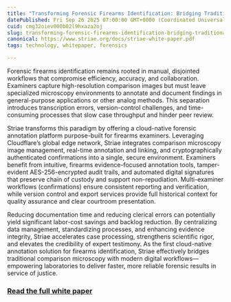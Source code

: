 ```yaml
---
title: "Transforming Forensic Firearms Identification: Bridging Traditional Microscopy with Digital Annotation & Case Review"
datePublished: Fri Sep 26 2025 07:00:00 GMT+0000 (Coordinated Universal Time)
cuid: cmg32oiev000b02l9hxaza2oj
slug: transforming-forensic-firearms-identification-bridging-traditional-microscopy-with-digital-annotation-and-case-review
canonical: https://www.striae.org/docs/striae-white-paper.pdf
tags: technology, whitepaper, forensics

---
```


Forensic firearms identification remains rooted in manual, disjointed workflows that compromise efficiency, accuracy, and collaboration. Examiners capture high-resolution comparison images but must leave specialized microscopy environments to annotate and document findings in general-purpose applications or other analog methods. This separation introduces transcription errors, version-control challenges, and time-consuming processes that slow case throughput and hinder peer review.

Striae transforms this paradigm by offering a cloud-native forensic annotation platform purpose-built for firearms examiners. Leveraging Cloudflare’s global edge network, Striae integrates comparison microscopy image management, real-time annotation and linking, and cryptographically authenticated confirmations into a single, secure environment. Examiners benefit from intuitive, firearms evidence-focused annotation tools, tamper-evident AES-256-encrypted audit trails, and automated digital signatures that preserve chain of custody and support non-repudiation. Multi-examiner workflows (confirmations) ensure consistent reporting and verification, while version control and export services provide full historical context for quality assurance and clear courtroom presentation.

Reducing documentation time and reducing clerical errors can potentially yield significant labor-cost savings and backlog reduction. By centralizing data management, standardizing processes, and enhancing evidence integrity, Striae accelerates case processing, strengthens scientific rigor, and elevates the credibility of expert testimony. As the first cloud-native annotation solution for firearms identification, Striae effectively bridges traditional comparison microscopy with modern digital workflows—empowering laboratories to deliver faster, more reliable forensic results in service of justice.

### [Read the full white paper](https://www.striae.org/docs/striae-white-paper.pdf)